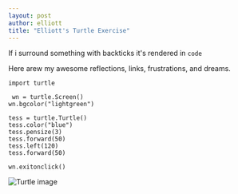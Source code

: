 ```yaml
---
layout: post
author: elliott
title: "Elliott's Turtle Exercise"
---
```


If i surround something with backticks it's rendered in `code`

Here arew my awesome reflections, links, frustrations, and dreams.

```
import turtle

 wn = turtle.Screen() 
wn.bgcolor("lightgreen")

tess = turtle.Turtle() 
tess.color("blue")
tess.pensize(3)
tess.forward(50)
tess.left(120)
tess.forward(50)

wn.exitonclick()
```

![Turtle image](http://openbookproject.net/thinkcs/python/english3e/_images/tess03.png)
